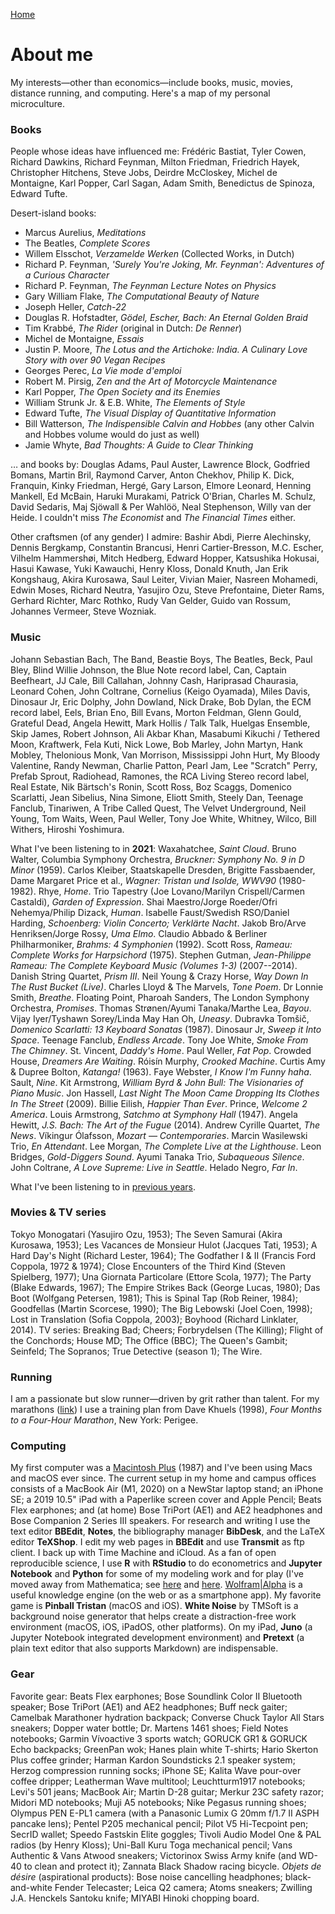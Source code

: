 [Home](index.html)

# About me
My interests&mdash;other than economics&mdash;include books, music, movies, distance running, and computing. Here's a map of my personal microculture. 

### Books
People whose ideas have influenced me: Fr&eacute;d&eacute;ric Bastiat, Tyler Cowen, Richard Dawkins, Richard Feynman, Milton Friedman, Friedrich Hayek, Christopher Hitchens, Steve Jobs, Deirdre McCloskey, Michel de Montaigne, Karl Popper, Carl Sagan, Adam Smith, Benedictus de Spinoza, Edward Tufte.

Desert-island books:
* Marcus Aurelius, *Meditations*
* The Beatles, *Complete Scores* 
* Willem Elsschot, *Verzamelde Werken* (Collected Works, in Dutch)
* Richard P. Feynman, *'Surely You're Joking, Mr. Feynman': Adventures of a Curious Character*
* Richard P. Feynman, *The Feynman Lecture Notes on Physics*
* Gary William Flake, *The Computational Beauty of Nature*
* Joseph Heller, *Catch-22*
* Douglas R. Hofstadter, *G&ouml;del, Escher, Bach: An Eternal Golden Braid*
* Tim Krabb&eacute;, *The Rider* (original in Dutch: *De Renner*)
* Michel de Montaigne, *Essais*
* Justin P. Moore, *The Lotus and the Artichoke: India. A Culinary Love Story with over 90 Vegan Recipes*
* Georges Perec, *La Vie mode d'emploi* <!-- (according to Donald Knuth "perhaps the greatest 20th century novel") -->
* Robert M. Pirsig, *Zen and the Art of Motorcycle Maintenance*
* Karl Popper, *The Open Society and its Enemies*
* William Strunk Jr. &amp; E.B. White, *The Elements of Style*
* Edward Tufte, *The Visual Display of Quantitative Information*
* Bill Watterson, *The Indispensible Calvin and Hobbes* (any other Calvin and Hobbes volume would do just as well)
* Jamie Whyte, *Bad Thoughts: A Guide to Clear Thinking* 

&hellip; and books by: Douglas Adams, Paul Auster, Lawrence Block, Godfried Bomans, Martin Bril, Raymond Carver, Anton Chekhov, Philip K. Dick, Franquin, Kinky Friedman, Herg&eacute;, Gary Larson, Elmore Leonard, Henning Mankell, Ed McBain, Haruki Murakami, Patrick O'Brian, Charles M. Schulz, David Sedaris, Maj Sj&ouml;wall &amp; Per Wahl&ouml;&ouml;, Neal Stephenson, Willy van der Heide. I couldn't miss *The Economist* and *The Financial Times* either.

Other craftsmen (of any gender) I admire: Bashir Abdi, Pierre Alechinsky, Dennis Bergkamp, Constantin Brancusi, Henri Cartier-Bresson, M.C. Escher, Vilhelm Hammersh&oslash;i, Mitch Hedberg, Edward Hopper, Katsushika Hokusai, Hasui Kawase, Yuki Kawauchi, Henry Kloss, Donald Knuth, Jan Erik Kongshaug, Akira Kurosawa, Saul Leiter, Vivian Maier, Nasreen Mohamedi, Edwin Moses, Richard Neutra, Yasujiro Ozu, Steve Prefontaine, Dieter Rams, Gerhard Richter, Marc Rothko, Rudy Van Gelder, Guido van Rossum, Johannes Vermeer, Steve Wozniak. 

### Music

Johann Sebastian Bach, The Band, Beastie Boys, The Beatles, Beck, Paul Bley, Blind Willie Johnson, the Blue Note record label, Can, Captain Beefheart, JJ Cale, Bill Callahan, Johnny Cash, Hariprasad Chaurasia, Leonard Cohen, John Coltrane, Cornelius (Keigo Oyamada), Miles Davis, Dinosaur Jr, Eric Dolphy, John Dowland, Nick Drake, Bob Dylan, the ECM record label, Eels, Brian Eno, Bill Evans, Morton Feldman, Glenn Gould, Grateful Dead, Angela Hewitt, Mark Hollis / Talk Talk, Huelgas Ensemble, Skip James, Robert Johnson, Ali Akbar Khan, Masabumi Kikuchi / Tethered Moon, Kraftwerk, Fela Kuti, Nick Lowe, Bob Marley, John Martyn, Hank Mobley, Thelonious Monk, Van Morrison, Mississippi John Hurt, My Bloody Valentine, Randy Newman, Charlie Patton, Pearl Jam, Lee "Scratch" Perry, Prefab Sprout, Radiohead, Ramones, the RCA Living Stereo record label, Real Estate, Nik B&auml;rtsch's Ronin, Scott Ross, Boz Scaggs, Domenico Scarlatti, Jean Sibelius, Nina Simone, Eliott Smith, Steely Dan, Teenage Fanclub, Tinariwen, A Tribe Called Quest, The Velvet Underground, Neil Young, Tom Waits, Ween, Paul Weller, Tony Joe White, Whitney, Wilco, Bill Withers, Hiroshi Yoshimura. 

What I've been listening to in **2021**: Waxahatchee, *Saint Cloud*. Bruno Walter, Columbia Symphony Orchestra, *Bruckner: Symphony No. 9 in D Minor* (1959). Carlos Kleiber, Staatskapelle Dresden, Brigitte Fassbaender, Dame Margaret Price et al., *Wagner: Tristan und Isolde, WWV90* (1980-1982). Rhye, *Home*. Trio Tapestry (Joe Lovano/Marilyn Crispell/Carmen Castaldi), *Garden of Expression*. Shai Maestro/Jorge Roeder/Ofri Nehemya/Philip Dizack, *Human*. Isabelle Faust/Swedish RSO/Daniel Harding, *Schoenberg: Violin Concerto; Verkl&auml;rte Nacht*. Jakob Bro/Arve Henriksen/Jorge Rossy, *Uma Elmo*. Claudio Abbado &amp; Berliner Philharmoniker, *Brahms: 4 Symphonien* (1992). Scott Ross, *Rameau: Complete Works for Harpsichord* (1975). Stephen Gutman, *Jean-Philippe Rameau: The Complete Keyboard Music (Volumes 1-3)* (2007--2014). Danish String Quartet, *Prism III*. Neil Young &amp; Crazy Horse, *Way Down In The Rust Bucket (Live)*. Charles Lloyd &amp; The Marvels,  *Tone Poem*. Dr Lonnie Smith, *Breathe*. Floating Point, Pharoah Sanders, The London Symphony Orchestra, *Promises*. Thomas Str&oslash;nen/Ayumi Tanaka/Marthe Lea,  *Bayou*. Vijay Iyer/Tyshawn Sorey/Linda May Han Oh, *Uneasy*. Dubravka Tom&#353;i&#269;, *Domenico Scarlatti: 13 Keyboard Sonatas* (1987).  Dinosaur Jr,  *Sweep it Into Space*. Teenage Fanclub, *Endless Arcade*. Tony Joe White,  *Smoke From The Chimney*. St. Vincent, *Daddy's Home*. Paul Weller, *Fat Pop*. Crowded House, *Dreamers Are Waiting*. R&oacute;is&iacute;n Murphy, *Crooked Machine*. Curtis Amy &amp; Dupree Bolton, *Katanga!* (1963). Faye Webster, *I Know I'm Funny haha*. Sault, *Nine*. Kit Armstrong, *William Byrd &amp; John Bull: The Visionaries of Piano Music*.  Jon Hassell, *Last Night The Moon Came Dropping Its Clothes In The Street* (2009). Billie Eilish,  *Happier Than Ever*. Prince, *Welcome 2 America*. Louis Armstrong,  *Satchmo at Symphony Hall* (1947). Angela Hewitt, *J.S. Bach: The Art of the Fugue* (2014). Andrew Cyrille Quartet, *The News*. V&iacute;kingur &Oacute;lafsson, *Mozart &mdash; Contemporaries*. Marcin Wasilewski Trio, *En Attendant*. Lee Morgan, *The Complete Live at the Lighthouse*. Leon Bridges, *Gold-Diggers Sound*. Ayumi Tanaka Trio, *Subaqueous Silence*. John Coltrane, *A Love Supreme: Live in Seattle*. Helado Negro, *Far In*.

What I've been listening to in [previous years](favorite-albums.html).

### Movies &amp; TV series
Tokyo Monogatari (Yasujiro Ozu, 1953); The Seven Samurai (Akira Kurosawa, 1953); Les Vacances de Monsieur Hulot (Jacques Tati, 1953); A Hard Day's Night (Richard Lester, 1964); The Godfather I &amp; II (Francis Ford Coppola, 1972 &amp; 1974); Close Encounters of the Third Kind (Steven Spielberg, 1977); Una Giornata Particolare (Ettore Scola, 1977); The Party (Blake Edwards, 1967); The Empire Strikes Back (George Lucas, 1980); Das Boot (Wolfgang Petersen, 1981); This is Spinal Tap (Rob Reiner, 1984); Goodfellas (Martin Scorcese, 1990); The Big Lebowski (Joel Coen, 1998); Lost in Translation (Sofia Coppola, 2003); Boyhood (Richard Linklater, 2014). TV series: Breaking Bad; Cheers; Forbrydelsen (The Killing); Flight of the Conchords; House MD; The Office (BBC); The Queen's Gambit; Seinfeld; The Sopranos; True Detective (season 1); The Wire.

### Running
I am a passionate but slow runner&mdash;driven by grit rather than talent. For my marathons ([link](marathon.html)) I use a training plan from Dave Khuels (1998), *Four Months to a Four-Hour Marathon*, New York: Perigee.

### Computing
My first computer was a [Macintosh Plus](https://everymac.com/systems/apple/mac_classic/specs/mac_plus.html) (1987) and I've been using Macs and macOS ever since. The current setup in my home and campus offices consists of a MacBook Air (M1, 2020) on a NewStar laptop stand; an iPhone SE; a 2019 10.5" iPad with a Paperlike screen cover and Apple Pencil; Beats Flex earphones; and (at home) Bose TriPort (AE1) and AE2 headphones and Bose Companion 2 Series III speakers. For research and writing I use the text editor **BBEdit**, **Notes**, the bibliography manager **BibDesk**, and the LaTeX editor **TeXShop**. I edit my web pages in **BBEdit** and use **Transmit** as ftp client. I back up with Time Machine and iCloud. As a fan of open reproducible science, I use **R** with **RStudio** to do econometrics and **Jupyter Notebook** and **Python** for some of my modeling work and for play (I've moved away from Mathematica; see [here](https://paulromer.net/jupyter-mathematica-and-the-future-of-the-research-paper) and [here](https://www.theatlantic.com/science/archive/2018/04/the-scientific-paper-is-obsolete/556676). [Wolfram|Alpha](wolframalpha.com) is a useful knowledge engine (on the web or as a smartphone app). My favorite game is **Pinball Tristan** (macOS and iOS). **White Noise** by TMSoft is a background noise generator that helps create a distraction-free work environment (macOS, iOS, iPadOS, other platforms). On my iPad, **Juno** (a Jupyter Notebook 
integrated development environment) and **Pretext** (a plain text editor that also supports Markdown) are indispensable. 
<!-- the original Harman Kardon Soundsticks 2.1 speaker system.   GoodNotes is a fine notetaking app for the iPad.  **SuperDuper!**  no longer works in MacOS 11 Big Sur. **Chess.com** and **tChess** are excellent iOS chess apps.  **Chill** by David Cheng is a minimalistic ... iA Writer is a minimalist plaintext editor that's great for distraction-free writing; it supports Markdown and has lots of other neat features. With some tweaks &mdash;set font to 11 pt Menlo, hide toolbar and Inspectors, use full screen mode&mdash; **Pages** too can be turned into a clutter-free text editor. My late-2011 MacBook Pro running Ubuntu (a Linux distribution) is still fast enough to get serious work done. -->

### Gear
Favorite gear: Beats Flex earphones; Bose Soundlink Color II Bluetooth speaker; Bose TriPort (AE1) and AE2 headphones; Buff neck gaiter; Camelbak Marathoner hydration backpack; Converse Chuck Taylor All Stars sneakers; Dopper water bottle; Dr. Martens 1461 shoes; Field Notes notebooks; Garmin V&iacute;voactive 3 sports watch; GORUCK GR1 &amp; GORUCK Echo backpacks; GreenPan wok; Hanes plain white T-shirts; Hario Skerton Plus coffee grinder; Harman Kardon Soundsticks 2.1 speaker system; Herzog compression running socks; iPhone SE; Kalita Wave pour-over coffee dripper; Leatherman Wave multitool; Leuchtturm1917 notebooks; Levi's 501 jeans; MacBook Air; Martin D-28 guitar; Merkur 23C safety razor; Midori MD notebooks; Muji A5 notebooks; Nike Pegasus running shoes; Olympus PEN E-PL1 camera (with a Panasonic Lumix G 20mm f/1.7 II ASPH pancake lens); Pentel P205 mechanical pencil; Pilot V5 Hi-Tecpoint pen; SecrID wallet; Speedo Fastskin Elite goggles; Tivoli Audio Model One &amp; PAL radios (by Henry Kloss); Uni-Ball Kuru Toga mechanical pencil; Vans Authentic  &amp; Vans Atwood sneakers; Victorinox Swiss Army knife (and WD-40 to clean and protect it); Zannata Black Shadow racing bicycle. *Objets de d&eacute;sire* (aspirational products): Bose noise cancelling headphones; black-and-white Fender Telecaster; Leica Q2 camera; Atoms sneakers; Zwilling J.A. Henckels Santoku knife; MIYABI Hinoki chopping board.

<!-- no longer on the list: Cambridge SoundWorks 2.1 speaker system (by Henry Kloss); ; North Face Microbyte Rucksack; Kaweco Sport fountain pen; Norta bicycle; iPod Shuffle; Leica M10 camera; Leuchtturm1917 Drehgriffel Nr. 1 pen; Allbirds sneakers; X-Socks running socks; -->

